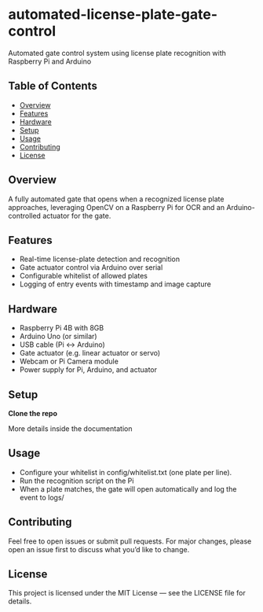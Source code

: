 # automated-license-plate-gate-control
Automated gate control system using license plate recognition with Raspberry Pi and Arduino

## Table of Contents

- [Overview](#overview)  
- [Features](#features)  
- [Hardware](#hardware)  
- [Setup](#setup)  
- [Usage](#usage)  
- [Contributing](#contributing)  
- [License](#license)  

## Overview

A fully automated gate that opens when a recognized license plate approaches, leveraging OpenCV on a Raspberry Pi for OCR and an Arduino-controlled actuator for the gate.

## Features

- Real-time license-plate detection and recognition  
- Gate actuator control via Arduino over serial  
- Configurable whitelist of allowed plates  
- Logging of entry events with timestamp and image capture  

## Hardware 

- Raspberry Pi 4B with 8GB
- Arduino Uno (or similar) 
- USB cable (Pi ↔ Arduino)  
- Gate actuator (e.g. linear actuator or servo)  
- Webcam or Pi Camera module  
- Power supply for Pi, Arduino, and actuator

## Setup

**Clone the repo**

More details inside the documentation

## Usage

- Configure your whitelist in config/whitelist.txt (one plate per line).
- Run the recognition script on the Pi
- When a plate matches, the gate will open automatically and log the event to logs/

## Contributing

Feel free to open issues or submit pull requests. For major changes, please open an issue first to discuss what you’d like to change.

## License

This project is licensed under the MIT License — see the LICENSE file for details.


